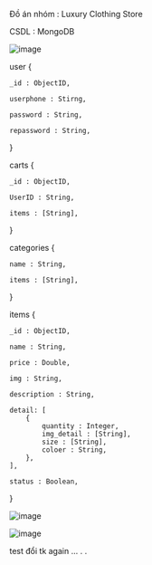 Đồ án nhóm : Luxury Clothing Store

CSDL : MongoDB

![image](https://user-images.githubusercontent.com/69243133/133722781-ee0fa414-996a-4706-8c7e-69a1bd351589.png)


user {

	_id : ObjectID,
	
	userphone : Stirng,
	
	password : String,
	
	repassword : String,
}

carts {

	_id : ObjectID,

	UserID : String,

	items : [String],
}

categories {

	name : String,
	
	items : [String],
}

items {

	_id : ObjectID,
	
	name : String,
	
	price : Double,
	
	img : String,
	
	description : String,
	
	detail: [
		{
			quantity : Integer,
			img_detail : [String],
			size : [String],
			coloer : String,
		},
	],
	
	status : Boolean,
}


![image](https://user-images.githubusercontent.com/69243133/133722825-9a2e90c9-8849-47f4-bf8a-5b7a0cefe579.png)


![image](https://user-images.githubusercontent.com/69243133/133722942-b27de4e9-b657-4559-b5b5-555aaf22ab53.png)


test đổi tk again ... . .
